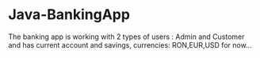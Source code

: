 # Java-BankingApp
The banking app is working with 2 types of users : Admin and Customer and has current account and savings, currencies: RON,EUR,USD for now...
